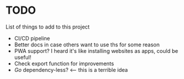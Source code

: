# TODO
List of things to add to this project

* CI/CD pipeline
* Better docs in case others want to use ths for some reason
* PWA support? I heard it's like installing websites as apps, could be useful!
* Check export function for improvements
* *Go* dependency-less? <-- this is a terrible idea